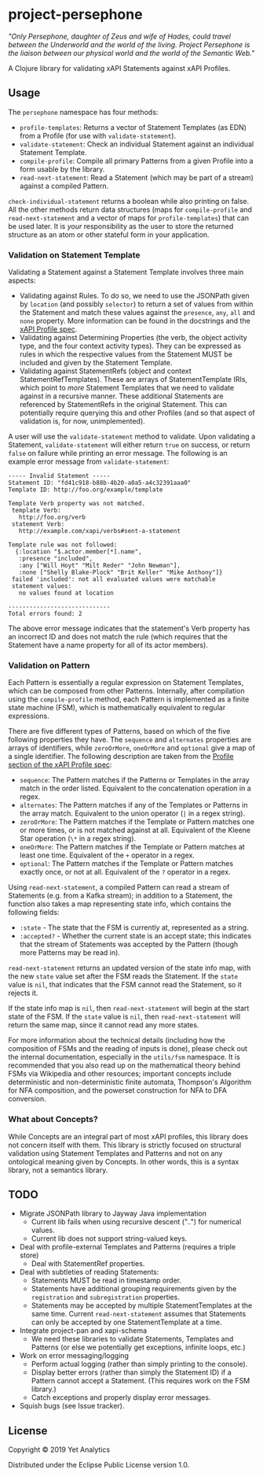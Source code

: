 # project-persephone

_"Only Persephone, daughter of Zeus and wife of Hades, could travel
between the Underworld and the world of the living. Project Persephone
is the liaison between our physical world and the world of the Semantic
Web."_

A Clojure library for validating xAPI Statements against xAPI Profiles. 

## Usage 

The `persephone` namespace has four methods:
- `profile-templates`: Returns a vector of Statement Templates (as EDN) from
a Profile (for use with `validate-statement`).
- `validate-statement`: Check an individual Statement against an
  individual Statement Template.
- `compile-profile`: Compile all primary Patterns from a given Profile into
  a form usable by the library.
- `read-next-statement`: Read a Statement (which may be part of a stream)
  against a compiled Pattern.

`check-individual-statement` returns a boolean while also printing on false.
All the other methods return data structures (maps for `compile-profile` and `read-next-statement` and a vector of maps for
`profile-templates`) that can be used later. It is _your_ responsibility as the
user to store the returned structure as an atom or other stateful form in your
application.

### Validation on Statement Template

Validating a Statement against a Statement Template involves three main 
aspects:
- Validating against Rules. To do so, we need to use the JSONPath given by
`location` (and possibly `selector`) to return a set of values from within the
Statement and match these values against the `presence`, `any`, `all` and
`none` property. More information can be found in the docstrings and the [xAPI Profile spec](https://github.com/adlnet/xapi-profiles/blob/master/xapi-profiles-structure.md#statment-templates).
- Validating against Determining Properties (the verb, the object activity type,
and the four context activity types). They can be expressed as rules in which
the respective values from the Statement MUST be included and given by the
Statement Template.
- Validating against StatementRefs (object and context StatementRefTemplates).
These are arrays of StatementTemplate IRIs, which point to _more_ Statement
Templates that we need to validate against in a recursive manner. These
additional Statements are referenced by StatementRefs in the original 
Statement. This can potentially require querying this and other Profiles (and so that aspect of validation is, for now, unimplemented).

A user will use the `validate-statement` method to validate. Upon validating a 
Statement, `validate-statement` will either return `true` on success, or return 
`false` on failure while printing an error message. The following is an example 
error message from `validate-statement`:

```
----- Invalid Statement -----
Statement ID: "fd41c918-b88b-4b20-a0a5-a4c32391aaa0"
Template ID: http://foo.org/example/template

Template Verb property was not matched.
 template Verb:
   http://foo.org/verb
 statement Verb:
   http://example.com/xapi/verbs#sent-a-statement

Template rule was not followed:
  {:location "$.actor.member[*].name",
   :presence "included",
   :any ["Will Hoyt" "Milt Reder" "John Newman"],
   :none ["Shelly Blake-Plock" "Brit Keller" "Mike Anthony"]}
 failed 'included': not all evaluated values were matchable
 statement values:
   no values found at location

-----------------------------
Total errors found: 2
```

The above error message indicates that the statement's Verb property has an
incorrect ID and does not match the rule (which requires that the Statement
have a name property for all of its actor members).

### Validation on Pattern

Each Pattern is essentially a regular expression on Statement Templates, which
can be composed from other Patterns. Internally, after compilation using the
`compile-profile` method, each Pattern is implemented as a finite state
machine (FSM), which is mathematically equivalent to regular expressions.

There are five different types of Patterns, based on which of the five
following properties they have. The `sequence` and `alternates` properties are
arrays of identifiers, while `zeroOrMore`, `oneOrMore` and `optional` give
a map of a single identifier. The following description are taken from the
[Profile section of the xAPI Profile spec](https://github.com/adlnet/xapi-profiles/blob/master/xapi-profiles-structure.md#patterns):
- `sequence`: The Pattern matches if the Patterns or Templates in the array 
match in the order listed. Equivalent to the concatenation operation in a regex.
- `alternates`: The Pattern matches if any of the Templates or Patterns in the
array match. Equivalent to the union operator (`|` in a regex string).
- `zeroOrMore`: The Pattern matches if the Template or Pattern matches one or
more times, or is not matched against at all. Equivalent of the Kleene Star operation (`\*` in a regex string).
- `oneOrMore`: The Pattern matches if the Template or Pattern matches at least
one time. Equivalent of the `+` operator in a regex.
- `optional`: The Pattern matches if the Template or Pattern matches exactly
once, or not at all. Equivalent of the `?` operator in a regex.

Using `read-next-statement`, a compiled Pattern can read a stream of Statements
(e.g. from a Kafka stream); in addition to a Statement, the function also
takes a map representing state info, which contains the following fields:
- `:state` - The state that the FSM is currently at, represented as a string.
- `:accepted?` - Whether the current state is an accept state; this indicates that the stream of Statements was accepted by the Pattern (though more Patterns may be read in).

`read-next-statement` returns an updated version of the state info map, with the new `state` value set after the FSM reads the Statement. If the `state` value is `nil`, that indicates that the FSM cannot read the Statement, so it rejects it.

If the state info map is `nil`, then `read-next-statement` will begin at the start state of the FSM. If the `state` value is `nil`, then `read-next-statement` will return the same map, since it cannot read any more states.

For more information about the technical details (including how the composition
of FSMs and the reading of inputs is done), please check out the internal
documentation, especially in the `utils/fsm` namespace. It is recommended that
you also read up on the mathematical theory behind FSMs via Wikipedia and other
resources; important concepts include deterministic and non-deterministic finite automata, Thompson's Algorithm for NFA composition, and the powerset construction for NFA to DFA conversion.

### What about Concepts?

While Concepts are an integral part of most xAPI profiles, this library does
not concern itself with them. This library is strictly focused on structural
validation using Statement Templates and Patterns and not on any ontological
meaning given by Concepts. In other words, this is a syntax library, not a
semantics library.

## TODO

- Migrate JSONPath library to Jayway Java implementation
    - Current lib fails when using recursive descent ("..") for numerical values.
    - Current lib does not support string-valued keys.
- Deal with profile-external Templates and Patterns (requires a triple store)
    - Deal with StatementRef properties.
- Deal with subtleties of reading Statements:
    - Statements MUST be read in timestamp order.
    - Statements have additional grouping requirements given by the
    `registration` and `subregistration` properties.
    - Statements may be accepted by multiple StatementTemplates at the same time. Current `read-next-statement` assumes that Statements can only be accepted by one StatementTemplate at a time.
- Integrate project-pan and xapi-schema
    - We need these libraries to validate Statements, Templates and Patterns
    (or else we potentially get exceptions, infinite loops, etc.)
- Work on error messaging/logging
    - Perform actual logging (rather than simply printing to the console).
    - Display better errors (rather than simply the Statement ID) if a Pattern
    cannot accept a Statement. (This requires work on the FSM library.)
    - Catch exceptions and properly display error messages.
- Squish bugs (see Issue tracker).

## License

Copyright © 2019 Yet Analytics

Distributed under the Eclipse Public License version 1.0.
